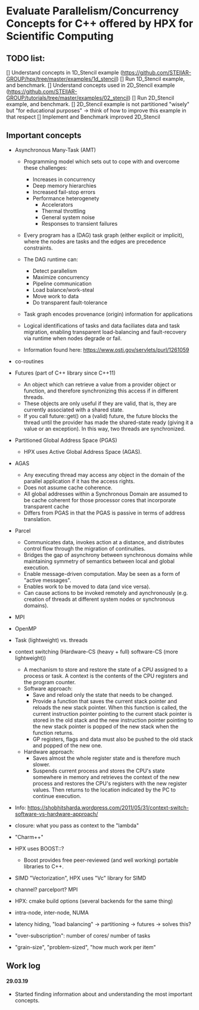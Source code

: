 # Evaluate Parallelism/Concurrency Concepts for C++ offered by HPX for Scientific Computing

## TODO list:

[] Understand concepts in 1D_Stencil example (https://github.com/STEllAR-GROUP/hpx/tree/master/examples/1d_stencil)
[] Run 1D_Stencil example, and benchmark.
[] Understand concepts used in 2D_Stencil example (https://github.com/STEllAR-GROUP/tutorials/tree/master/examples/02_stencil)
[] Run 2D_Stencil example, and benchmark.
[] 2D_Stencil example is not partitioned "wisely" but "for educational purposes" -> think of how to improve this example in that respect
[] Implement and Benchmark improved 2D_Stencil

## Important concepts

- Asynchronous Many-Task (AMT)
  - Programming model which sets out to cope with and overcome these challenges:
    - Increases in concurrency
    - Deep memory hierarchies
    - Increased fail-stop errors
    - Performance heterogenety
      - Accelerators
      - Thermal throttling
      - General system noise
      - Responses to transient failures
      
  - Every program has a (DAG) task graph (either explicit or implicit), where the nodes are tasks and the edges are precedence constraints.
  - The DAG runtime can:
    - Detect parallelism
    - Maximize concurrency
    - Pipeline communication
    - Load balance/work-steal
    - Move work to data
    - Do transparent fault-tolerance
  - Task graph encodes provenance (origin) information for applications
  - Logical identifications of tasks and data faciliates data and task
    migration, enabling transparent load-balancing and fault-recovery via
    runtime when nodes degrade or fail.
  - Information found here: https://www.osti.gov/servlets/purl/1261059
    
- co-routines

- Futures (part of C++ library since C++11)
  - An object which can retrieve a value from a provider object or function, and therefore synchronizing this access if in different threads.
  - These objects are only useful if they are valid, that is, they are currently associated with a shared state. 
  - If you call future::get() on a (valid) future, the future blocks the thread until the provider has made the shared-state ready (giving it a value or an exception). In this way, two threads are synchronized.
  
  
- Partitioned Global Address Space (PGAS)
  - HPX uses Active Global Address Space (AGAS).

- AGAS
  - Any executing thread may access any object in the domain of the parallel application if it has the access rights.
  - Does not assume cache coherence. 
  - All global addresses within a Synchronous Domain are assumed to be cache coherent for those processor cores that incorporate transparent cache
  - Differs from PGAS in that the PGAS is passive in terms of address translation.

- Parcel
  - Communicates data, invokes action at a distance, and distributes control flow through the migration of continuities.
  - Bridges the gap of asynchrony between synchronous domains while maintaining symmetry of semantics between local and global execution. 
  - Enable message-driven computation. May be seen as a form of "active messages".
  - Enables work to be moved to data (and vice versa).
  - Can cause actions to be invoked remotely and aynchronously (e.g. creation of threads at different system nodes or synchronous domains).
  
- MPI
- OpenMP
- Task (lightweight) vs. threads
- context switching (Hardware-CS (heavy + full) software-CS (more lightweight))
  - A mechanism to store and restore the state of a CPU assigned to a process or task. A context is the contents of the CPU registers and the program counter.
  - Software approach:
    - Save and reload only the state that needs to be changed.
    - Provide a function that saves the current stack pointer and reloads the new stack pointer. When this function is called, the current instruction pointer pointing to the current stack pointer is stored in the old stack and the new instruction pointer pointing to the new stack pointer is popped of the new stack when the function returns.
    - GP registers, flags and data must also be pushed to the old stack and popped of the new one.
  - Hardware approach:
    - Saves almost the whole register state and is therefore much slower.
    - Suspends current process and stores the CPU's state somewhere in memory and retrieves the context of the new process and restores the CPU's registers with the new register values. Then returns to the location indicated by the PC to continue execution.
- Info: https://shobhitsharda.wordpress.com/2011/05/31/context-switch-software-vs-hardware-approach/
  
- closure: what you pass as context to the "lambda"
- "Charm++"
- HPX uses BOOST::?
  - Boost provides free peer-reviewed (and well working) portable libraries to C++.
  
  
- SIMD "Vectorization", HPX uses "Vc" library for SIMD
- channel? parcelport? MPI
- HPX: cmake build options (several backends for the same thing)
- intra-node, inter-node, NUMA
- latency hiding, "load balancing" -> partitioning -> futures -> solves this?
- "over-subscription": number of cores/ number of tasks
- "grain-size", "problem-sized", "how much work per item"

## Work log

#### 29.03.19

- Started finding information about and understanding the most important concepts.
